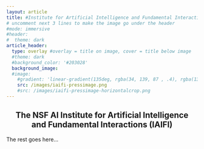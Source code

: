 ```yaml
---
layout: article
title: #Institute for Artificial Intelligence and Fundamental Interactions
# uncomment next 3 lines to make the image go under the header
#mode: immersive
#header:
#  theme: dark
article_header:
  type: overlay #overlay = title on image, cover = title below image
  #theme: dark
  #background_color: '#203028'
  background_image:
  #image:
    #gradient: 'linear-gradient(135deg, rgba(34, 139, 87 , .4), rgba(139, 34, 139, .4))'
    src: /images/iaifi-pressimage.png
    #src: /images/iaifi-pressimage-horizontalcrop.png
---
```



<h2><center>The NSF AI Institute for Artificial Intelligence <br> and Fundamental Interactions (IAIFI)</center></h2>

The rest goes here...

